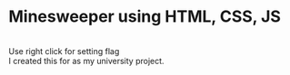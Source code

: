 # Minesweeper using HTML, CSS, JS
<br>Use right click for setting flag
<br>I created this for as my university project.
